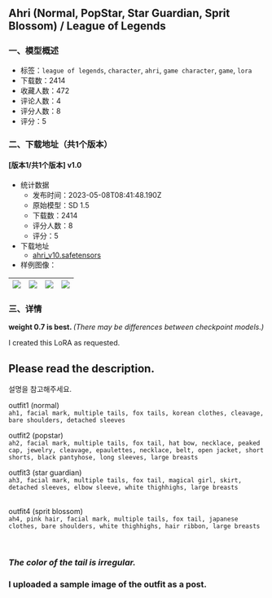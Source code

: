 ## Ahri (Normal, PopStar, Star Guardian, Sprit Blossom) / League of Legends
### 一、模型概述

- 标签：`league of legends`, `character`, `ahri`, `game character`, `game`, `lora`
- 下载数：2414
- 收藏人数：472
- 评论人数：4
- 评分人数：8
- 评分：5

### 二、下载地址（共1个版本）

#### [版本1/共1个版本] v1.0

- 统计数据
  - 发布时间：2023-05-08T08:41:48.190Z
  - 原始模型：SD 1.5
  - 下载数：2414
  - 评分人数：8
  - 评分：5
- 下载地址
  - [ahri_v10.safetensors](https://civitai.com/api/download/models/65431)
- 样例图像：

| <img src="https://image.civitai.com/xG1nkqKTMzGDvpLrqFT7WA/a886e48b-ad17-4a2d-b71e-ec9e810fa270/width=450/723965.jpeg" /> | <img src="https://image.civitai.com/xG1nkqKTMzGDvpLrqFT7WA/c1abda13-b533-40d1-bf73-3ae95bb4070b/width=450/723970.jpeg" /> | <img src="https://image.civitai.com/xG1nkqKTMzGDvpLrqFT7WA/a59c162a-a5c2-4421-9455-6968a7bc5481/width=450/723972.jpeg" /> | <img src="https://image.civitai.com/xG1nkqKTMzGDvpLrqFT7WA/13b2fe26-25ea-4bfc-8755-36a65bda7785/width=450/723978.jpeg" /> |
| ---- | ---- | ---- | ---- |


### 三、详情
<p><strong>weight 0.7 is best. </strong><em>(There may be differences between checkpoint models.)</em></p><p>I created this LoRA as requested.</p><p></p><h2>Please read the description.</h2><p>설명을 참고해주세요.</p><p></p><p>outfit1 (normal)<br /><code>ah1, facial mark, multiple tails, fox tails, korean clothes, cleavage, bare shoulders, detached sleeves</code></p><p></p><p>outfit2 (popstar)<br /><code>ah2, facial mark, multiple tails, fox tail, hat bow, necklace, peaked cap, jewelry, cleavage, epaulettes, necklace, belt, open jacket, short shorts, black pantyhose, long sleeves, large breasts</code></p><p></p><p>outfit3 (star guardian)<br /><code>ah3, facial mark, multiple tails, fox tail, magical girl, skirt, detached sleeves, elbow sleeve, white thighhighs, large breasts</code></p><p><br />outfit4 (sprit blossom)<br /><code>ah4, pink hair, facial mark, multiple tails, fox tail, japanese clothes, bare shoulders, white thighhighs, hair ribbon, large breasts</code></p><p><br /></p><h3><em>The color of the tail is irregular.</em></h3><p></p><h3>I uploaded a sample image of the outfit as a post.</h3>
